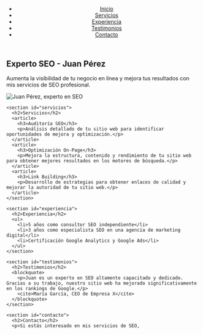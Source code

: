 <!DOCTYPE html>
<html lang="es">
<head>
  <meta charset="UTF-8">
  <meta name="viewport" content="width=device-width, initial-scale=1.0">
  <meta name="description" content="Experto en SEO con años de experiencia ayudando a empresas a mejorar su visibilidad en línea y aumentar sus conversiones">
  <title>Experto SEO - Juan Pérez | Consultor SEO Profesional</title>
  <link rel="stylesheet" href="styles.css">
</head>
<body>
  <header>
    <nav>
      <ul>
        <li><a href="#inicio">Inicio</a></li>
        <li><a href="#servicios">Servicios</a></li>
        <li><a href="#experiencia">Experiencia</a></li>
        <li><a href="#testimonios">Testimonios</a></li>
        <li><a href="#contacto">Contacto</a></li>
      </ul>
    </nav>
  </header>
  
  <main>
    <section id="inicio">
      <h1>Experto SEO - Juan Pérez</h1>
      <p>Aumenta la visibilidad de tu negocio en línea y mejora tus resultados con mis servicios de SEO profesional.</p>
      <img src="juan-perez.jpg" alt="Juan Pérez, experto en SEO">
    </section>
    
    <section id="servicios">
      <h2>Servicios</h2>
      <article>
        <h3>Auditoría SEO</h3>
        <p>Análisis detallado de tu sitio web para identificar oportunidades de mejora y optimización.</p>
      </article>
      <article>
        <h3>Optimización On-Page</h3>
        <p>Mejora la estructura, contenido y rendimiento de tu sitio web para obtener mejores resultados en los motores de búsqueda.</p>
      </article>
      <article>
        <h3>Link Building</h3>
        <p>Desarrollo de estrategias para obtener enlaces de calidad y mejorar la autoridad de tu sitio web.</p>
      </article>
    </section>
    
    <section id="experiencia">
      <h2>Experiencia</h2>
      <ul>
        <li>5 años como consultor SEO independiente</li>
        <li>3 años como especialista SEO en una agencia de marketing digital</li>
        <li>Certificación Google Analytics y Google Ads</li>
      </ul>
    </section>
    
    <section id="testimonios">
      <h2>Testimonios</h2>
      <blockquote>
        <p>Juan es un experto en SEO altamente capacitado y dedicado. Gracias a su trabajo, nuestro sitio web ha mejorado significativamente en los rankings de Google.</p>
        <cite>María García, CEO de Empresa X</cite>
      </blockquote>
    </section>
    
    <section id="contacto">
      <h2>Contacto</h2>
      <p>Si estás interesado en mis servicios de SEO,
